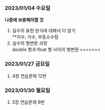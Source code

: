 ### 2023/01/04 수요일

**나중에 보충해야할 것**

1. 실수의 표현 방식에 대해서 더 알기 <br>
   **지수, 가수, 부동소수점
2. 실수의 형변환 과정 <br>
   double 형과 float 형 사이의 형변환
=======
   
### 2023/01/27 금요일

1. 4장 연습문제 12번 

### 2023/01/30 월요일
1. 5장 연습문제 9번
